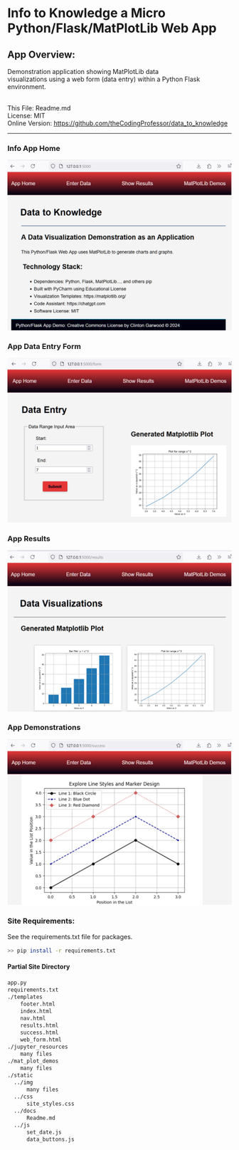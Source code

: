 # Info to Knowledge a Micro Python/Flask/MatPlotLib Web App

## App Overview:
Demonstration application showing MatPlotLib data  
visualizations using a web form (data entry) within 
a Python Flask environment. 

<br>This File: Readme.md
<br>License: MIT 
<br>Online Version: https://github.com/theCodingProfessor/data_to_knowledge
<hr>

### Info App Home
![Info App Home](./static/img/info_app_home.png)

### App Data Entry Form
![Info App Form](./static/img/info_app_form.png)

### App Results
![Info App Results](./static/img/info_app_results.png)

### App Demonstrations
![Info App Demos](./static/img/info_app_demos.png)

### Site Requirements:

See the requirements.txt file for packages. 
```bash 
>> pip install -r requirements.txt
```

#### Partial Site Directory
```text 
app.py
requirements.txt
./templates
    footer.html
    index.html
    nav.html
    results.html
    success.html
    web_form.html
./jupyter_resources
    many files
./mat_plot_demos
    many files
./static
  ../img
      many files
  ../css
      site_styles.css
  ../docs
      Readme.md
  ../js
      set_date.js
      data_buttons.js
```
